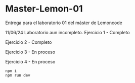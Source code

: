 # Master-Lemon-01
Entrega para el laboratorio 01 del máster de Lemoncode

11/06/24 Laboratorio aun incompleto.
Ejercicio 1 - Completo

Ejercicio 2 - Completo

Ejercicio 3 - En proceso

Ejercicio 4 - En proceso

```
npm i 
npm run dev
```
